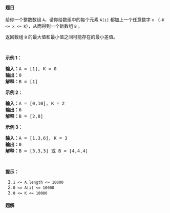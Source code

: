 #### 题目
<p>给你一个整数数组 <code>A</code>，请你给数组中的每个元素 <code>A[i]</code> 都加上一个任意数字 <code>x</code> （<code>-K &lt;= x &lt;= K</code>），从而得到一个新数组 <code>B</code> 。</p>

<p>返回数组 <code>B</code> 的最大值和最小值之间可能存在的最小差值。</p>

<p>&nbsp;</p>

<ol>
</ol>

<p><strong>示例 1：</strong></p>

<pre><strong>输入：</strong>A = [1], K = 0
<strong>输出：</strong>0
<strong>解释：</strong>B = [1]
</pre>

<p><strong>示例 2：</strong></p>

<pre><strong>输入：</strong>A = [0,10], K = 2
<strong>输出：</strong>6
<strong>解释：</strong>B = [2,8]
</pre>

<p><strong>示例 3：</strong></p>

<pre><strong>输入：</strong>A = [1,3,6], K = 3
<strong>输出：</strong>0
<strong>解释：</strong>B = [3,3,3] 或 B = [4,4,4]
</pre>

<p>&nbsp;</p>

<p><strong>提示：</strong></p>

<ol>
	<li><code>1 &lt;= A.length &lt;= 10000</code></li>
	<li><code>0 &lt;= A[i] &lt;= 10000</code></li>
	<li><code>0 &lt;= K &lt;= 10000</code></li>
</ol>


 #### 题解
